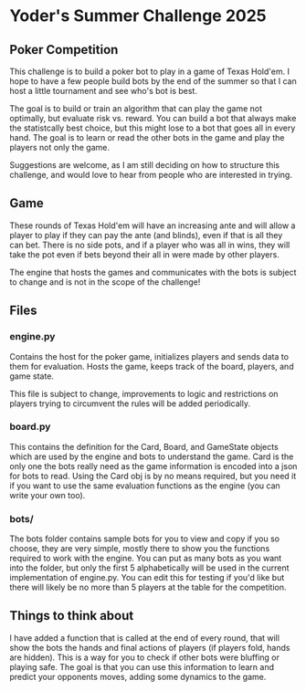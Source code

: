 # Yoder's Summer Challenge 2025
## Poker Competition

This challenge is to build a poker bot to play in a game of Texas Hold'em. I hope to have a few people build bots by the end of the summer so that I can host a little tournament and see who's bot is best.

The goal is to build or train an algorithm that can play the game not optimally, but evaluate risk vs. reward. You can build a bot that always make the statistcally best choice, but this might lose to a bot that goes all in every hand. The goal is to learn or read the other bots in the game and play the players not only the game.

Suggestions are welcome, as I am still deciding on how to structure this challenge, and would love to hear from people who are interested in trying.

## Game
These rounds of Texas Hold'em will have an increasing ante and will allow a player to play if they can pay the ante (and blinds), even if that is all they can bet. There is no side pots, and if a player who was all in wins, they will take the pot even if bets beyond their all in were made by other players.

The engine that hosts the games and communicates with the bots is subject to change and is not in the scope of the challenge!


## Files
### engine.py

Contains the host for the poker game, initializes players and sends data to them for evaluation. Hosts the game, keeps track of the board, players, and game state.

This file is subject to change, improvements to logic and restrictions on players trying to circumvent the rules will be added periodically.

### board.py

This contains the definition for the Card, Board, and GameState objects which are used by the engine and bots to understand the game.
Card is the only one the bots really need as the game information is encoded into a json for bots to read. Using the Card obj is by no means required, but you need it if you want to use the same evaluation functions as the engine (you can write your own too).

### bots/

The bots folder contains sample bots for you to view and copy if you so choose, they are very simple, mostly there to show you the functions required to work with the engine. You can put as many bots as you want into the folder, but only the first 5 alphabetically will be used in the current implementation of engine.py. You can edit this for testing if you'd like but there will likely be no more than 5 players at the table for the competition.

## Things to think about
I have added a function that is called at the end of every round, that will show the bots the hands and final actions of players (if players fold, hands are hidden). This is a way for you to check if other bots were bluffing or playing safe. The goal is that you can use this information to learn and predict your opponents moves, adding some dynamics to the game.
